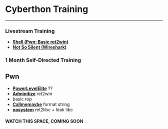# Cyberthon Training
---

### Livestream Training

- **[Shell (Pwn: Basic ret2win)](https://github.com/caprinux/Cyberthon-Training/tree/main/Livestream%20Training/shell)** 
- **[Not So Silent (Wireshark)](https://github.com/caprinux/Cyberthon-Training/tree/main/Livestream%20Training/Not%20So%20Silent)**

### 1 Month Self-Directed Training

## Pwn

- **[PowerLevelElite]()** ??
- **[Adminitize]()** ret2win
- **[]()** basic rop
- **[Callmemaybe]()** format string
- **[nosystem]()** ret2libc + leak libc

#### **WATCH THIS SPACE, COMING SOON**
